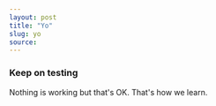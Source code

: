 ```yaml
---
layout: post
title: "Yo"
slug: yo
source: 
---
```


### Keep on testing
Nothing is working but that's OK. That's how we learn.



